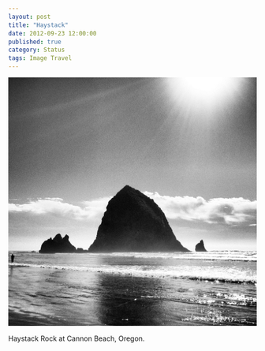 ```yaml
--- 
layout: post
title: "Haystack"
date: 2012-09-23 12:00:00
published: true
category: Status
tags: Image Travel
---
```


<img src="/assets/2012/09/20120922-173354.jpg" class="img-responsive" alt="HEY YOU GUYS" />

Haystack Rock at Cannon Beach, Oregon.
